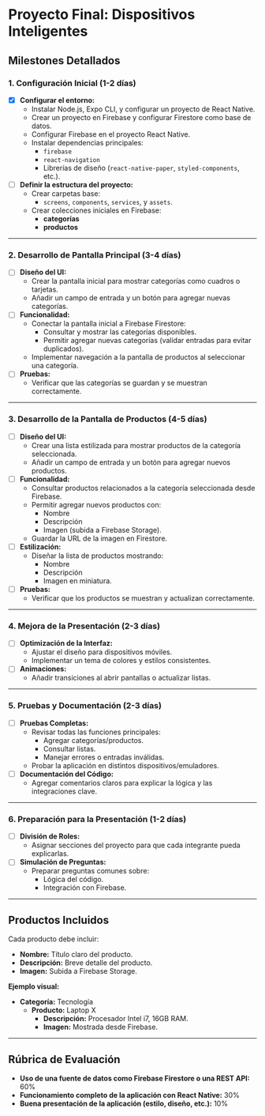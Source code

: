 # Proyecto Final: Dispositivos Inteligentes

## Milestones Detallados

### **1. Configuración Inicial** (1-2 días)

- [X] **Configurar el entorno:**
  - Instalar Node.js, Expo CLI, y configurar un proyecto de React Native.
  - Crear un proyecto en Firebase y configurar Firestore como base de datos.
  - Configurar Firebase en el proyecto React Native.
  - Instalar dependencias principales:
    - `firebase`
    - `react-navigation`
    - Librerías de diseño (`react-native-paper`, `styled-components`, etc.).
- [ ] **Definir la estructura del proyecto:**
  - Crear carpetas base:
    - `screens`, `components`, `services`, y `assets`.
  - Crear colecciones iniciales en Firebase:
    - **categorías**
    - **productos**

---

### **2. Desarrollo de Pantalla Principal** (3-4 días)

- [ ] **Diseño del UI:**
  - Crear la pantalla inicial para mostrar categorías como cuadros o tarjetas.
  - Añadir un campo de entrada y un botón para agregar nuevas categorías.
- [ ] **Funcionalidad:**
  - Conectar la pantalla inicial a Firebase Firestore:
    - Consultar y mostrar las categorías disponibles.
    - Permitir agregar nuevas categorías (validar entradas para evitar duplicados).
  - Implementar navegación a la pantalla de productos al seleccionar una categoría.
- [ ] **Pruebas:**
  - Verificar que las categorías se guardan y se muestran correctamente.

---

### **3. Desarrollo de la Pantalla de Productos** (4-5 días)

- [ ] **Diseño del UI:**
  - Crear una lista estilizada para mostrar productos de la categoría seleccionada.
  - Añadir un campo de entrada y un botón para agregar nuevos productos.
- [ ] **Funcionalidad:**
  - Consultar productos relacionados a la categoría seleccionada desde Firebase.
  - Permitir agregar nuevos productos con:
    - Nombre
    - Descripción
    - Imagen (subida a Firebase Storage).
  - Guardar la URL de la imagen en Firestore.
- [ ] **Estilización:**
  - Diseñar la lista de productos mostrando:
    - Nombre
    - Descripción
    - Imagen en miniatura.
- [ ] **Pruebas:**
  - Verificar que los productos se muestran y actualizan correctamente.

---

### **4. Mejora de la Presentación** (2-3 días)

- [ ] **Optimización de la Interfaz:**
  - Ajustar el diseño para dispositivos móviles.
  - Implementar un tema de colores y estilos consistentes.
- [ ] **Animaciones:**
  - Añadir transiciones al abrir pantallas o actualizar listas.

---

### **5. Pruebas y Documentación** (2-3 días)

- [ ] **Pruebas Completas:**
  - Revisar todas las funciones principales:
    - Agregar categorías/productos.
    - Consultar listas.
    - Manejar errores o entradas inválidas.
  - Probar la aplicación en distintos dispositivos/emuladores.
- [ ] **Documentación del Código:**
  - Agregar comentarios claros para explicar la lógica y las integraciones clave.

---

### **6. Preparación para la Presentación** (1-2 días)

- [ ] **División de Roles:**
  - Asignar secciones del proyecto para que cada integrante pueda explicarlas.
- [ ] **Simulación de Preguntas:**
  - Preparar preguntas comunes sobre:
    - Lógica del código.
    - Integración con Firebase.

---

## Productos Incluidos

Cada producto debe incluir:

- **Nombre:** Título claro del producto.
- **Descripción:** Breve detalle del producto.
- **Imagen:** Subida a Firebase Storage.

**Ejemplo visual:**

- **Categoría:** Tecnología
  - **Producto:** Laptop X
    - **Descripción:** Procesador Intel i7, 16GB RAM.
    - **Imagen:** Mostrada desde Firebase.

---

## Rúbrica de Evaluación

- **Uso de una fuente de datos como Firebase Firestore o una REST API:** 60%
- **Funcionamiento completo de la aplicación con React Native:** 30%
- **Buena presentación de la aplicación (estilo, diseño, etc.):** 10%
